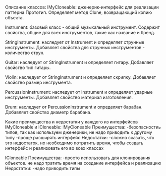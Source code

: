 Описание классов:
IMyCloneable: дженерик-интерфейс для реализации паттерна Прототип. Определяет метод Clone, возвращающий копию объекта.

Instrument: базовый класс - общий музыкальный инструмент. Содержит свойства, общие для всех инструментов, такие как название и бренд.

StringInstrument: наследует от Instrument и определяет струнные инструменты. Добавляет свойства для струнных инструментов - количество струн.

Guitar: наследует от StringInstrument и определяет гитару. Добавляет свойство тип гитары.

Violin: наследует от StringInstrument и определяет скрипку. Добавляет свойство размер инструмента.

PercussionInstrument: наследует от Instrument и определяет ударные инструменты. Добавляет свойство материал изготовления.

Drum: наследует от PercussionInstrument и определяет барабан. Добавляет свойство диаметр барабана.


Какие преимущества и недостатки у каждого из интерфейсов IMyCloneable и ICloneable:
IMyCloneable<T> 
Преимущества:
-безопасностиь типов, так как используем дженерики, не надо приводить к другому типу
-проще расширять интерфейс
Недостатки:
-сложно сказать, что это недостаток. но необходимо потратить время, чтобы создать интерфейс и реализовать его во всех классах

ICloneable
Преимущества:
-просто использовать для клонирования объектов. не надо тратить время на создание интерфейса и реализацию
Недостатки:
-надо приводить типы
